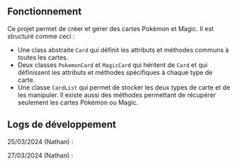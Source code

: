 ## Fonctionnement

Ce projet permet de créer et gérer des cartes Pokémon et Magic. 
Il est structuré comme ceci : 
- Une class abstraite `Card` qui définit les attributs et méthodes communs à toutes les cartes.
- Deux classes `PokemonCard` et `MagicCard` qui héritent de `Card` et qui définissent les attributs et méthodes spécifiques à chaque type de carte.
- Une classe `CardList` qui permet de stocker les deux types de carte et de les manipuler. Il existe aussi des méthodes permettant de récupérer seulement les cartes Pokémon ou Magic.

## Logs de développement

25/03/2024 (Nathan) :

27/03/2024 (Nathan) :
